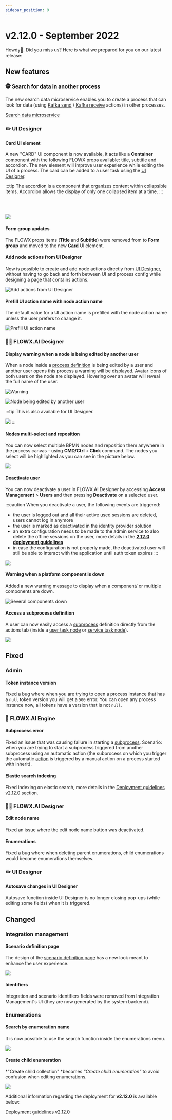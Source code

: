 ```yaml
---
sidebar_position: 9
---
```


# v2.12.0 - September 2022

Howdy:wave:. Did you miss us? Here is what we prepared for you on our latest release:

## **New features**

### 🕵️ Search for data in another process

The new search data microservice enables you to create a process that can look for data (using [Kafka send](../../docs/building-blocks/node/message-send-received-task-node#configuring-a-message-send-task-node) / [Kafka receive](../../docs/building-blocks/node/message-send-received-task-node#configuring-a-message-receive-task-node) actions) in other processes.

[Search data microservice](../../docs/platform-deep-dive/core-components/core-extensions/search-data-service)

### :pencil2: UI Designer

#### Card UI element

 A new "CARD" UI component is now available, it acts like a **Container** component with the following FLOWX props available: title, subtitle and accordion. The new element will improve user experience while editing the UI of a process.  The card can be added to a user task using the [UI Designer](../../docs/building-blocks/ui-designer).

:::tip
The accordion is a component that organizes content within collapsible items. Accordion allows the display of only one collapsed item at a time.
:::

<br></br>

![](../img/card_element1.gif)

#### Form group updates

The FLOWX props items (**Title** and **Subtitle**) were removed from to **Form group** and moved to the new [**Card**](#card-ui-element) UI element.

#### Add node actions from UI Designer

Now is possible to create and add node actions directly from [UI Designer](../../docs/building-blocks/ui-designer), without having to go back and forth between UI and process config while designing a page that contains actions.

![Add actions from UI Designer](../img/add_actions_from_UI.gif)

#### Prefill UI action name with node action name

The default value for a UI action name is prefilled with the node action name unless the user prefers to change it.

![Prefill UI action name](../img/prefill_UI_action_name.gif)

### 👩‍🏭 FLOWX.AI Designer

#### Display warning when a node is being edited by another user

When a node inside a [process definition](../../docs/building-blocks/process/process-definition) is being edited by a user and another user opens this process a warning will be displayed. Avatar icons of both users on the node are displayed. Hovering over an avatar will reveal the full name of the user.

![Warning](../img/node_being_edited.png)

![Node being edited by another user](../img/another_user.png)

:::tip
This is also available for UI Designer.

![](../img/UI_designer_multi_user.png)
:::

#### Nodes multi-select and reposition

You can now select multiple BPMN nodes and reposition them anywhere in the process canvas - using **CMD/Ctrl + Click** command. The nodes you select will be highlighted as you can see in the picture below.

![](../img/250_copy_paste.png)

#### Deactivate user

You can now deactivate a user in FLOWX.AI Designer by accessing **Access Management** > **Users** and then pressing **Deactivate** on a selected user.

:::caution
When you deactivate a user, the following events are triggered:
* the user is logged out and all their active used sessions are deleted, users cannot log in anymore
* the user is marked as deactivated in the identity provider solution 
* an extra configuration needs to be made to the admin service to also delete the offline sessions on the user, more details in the [**2.12.0 deployment guidelines**](deployment-guidelines-v2.12.0.md)
* in case the configuration is not properly made, the deactivated user will still be able to interact with the application until auth token expires
:::

![](../img/deactivate_user.png)

#### Warning when a platform component is down

Added a new warning message to display when a component/ or multiple components are down.

![Several components down](../img/components_down.png)

#### Access a subprocess definition

A user can now easily access a [subprocess](../../docs/building-blocks/process/subprocess) definition directly from the actions tab (inside a [user task node](../../docs/building-blocks/node/user-task-node) or [service task node](../../docs/building-blocks/node/task-node)).

![](../img/action_with_subprocess_action.png)

## **Fixed**

### Admin

#### Token instance version

Fixed a bug where when you are trying to open a process instance that has a `null` token version you will get a `500` error.  You can open any process instance now, all tokens have a version that is not `null`.

### :steam_locomotive: FLOWX.AI Engine

#### Subprocess error

Fixed an issue that was causing failure in starting a [subprocess](../../docs/building-blocks/process/subprocess). Scenario: when you are trying to start a subprocess triggered from another subprocess using an automatic action (the subprocess on which you trigger the automatic [action](../../docs/building-blocks/actions) is triggered by a manual action on a process started with inherit).

#### Elastic search indexing

Fixed indexing on elastic search, more details in the [Deployment guidelines v2.12.0](./deployment-guidelines-v2.12.0.md) section.

### 👩‍🏭 FLOWX.AI Designer

#### Edit node name

Fixed an issue where the edit node name button was deactivated.

#### Enumerations

Fixed a bug where when deleting parent enumerations, child enumerations would become enumerations themselves.

### :pencil2: UI Designer

#### Autosave changes in UI Designer

Autosave function inside UI Designer is no longer closing pop-ups (while editing some fields) when it is triggered. 

## **Changed**

### Integration management

#### Scenario definition page

The design of the [scenario definition page](../../docs/platform-deep-dive/core-components/core-extensions/integration-management#adding-new-scenarios) has a new look meant to enhance the user experience.

![](../img/scenario_redesign.png)

#### Identifiers

Integration and scenario identifiers fields were removed from Integration Management's UI (they are now generated by the system backend).

### Enumerations 

#### Search by enumeration name

It is now possible to use the search function inside the enumerations menu.

![](../img/enumerations_search.png)

#### Create child enumeration

*"Create child collection" *becomes *"Create child enumeration"* to avoid confusion when editing enumerations.

![](../img/create_child_enum.png)


Additional information regarding the deployment for **v2.12.0** is available below:

[Deployment guidelines v2.12.0](deployment-guidelines-v2.12.0)



